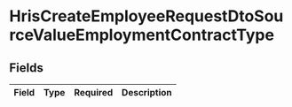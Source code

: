 # HrisCreateEmployeeRequestDtoSourceValueEmploymentContractType


## Fields

| Field       | Type        | Required    | Description |
| ----------- | ----------- | ----------- | ----------- |